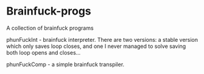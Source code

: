# Brainfuck-progs
A collection of brainfuck programs

phunFuckInt - brainfuck interpreter. There are two versions: a stable version which only saves loop closes, and one I never managed to solve saving both loop opens and closes...

phunFuckComp - a simple brainfuck transpiler.
